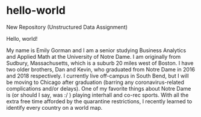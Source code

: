 # hello-world
New Repository (Unstructured Data Assignment)

Hello, world!

My name is Emily Gorman and I am a senior studying Business Analytics and Applied Math at the University of Notre Dame. I am originally from Sudbury, Massachusetts, which is a suburb 20 miles west of Boston. I have two older brothers, Dan and Kevin, who graduated from Notre Dame in 2016 and 2018 respectively. I currently live off-campus in South Bend, but I will be moving to Chicago after graduation (barring any coronavirus-related complications and/or delays). One of my favorite things about Notre Dame is (or should I say, was :/ ) playing interhall and co-rec sports. With all the extra free time afforded by the quarantine restrictions, I recently learned to identify every country on a world map.
